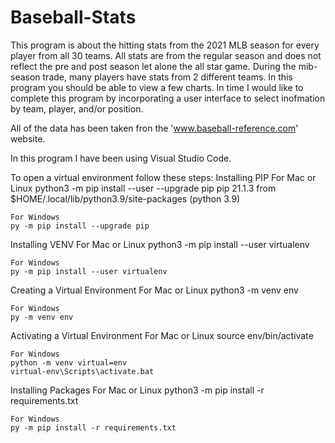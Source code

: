# Baseball-Stats

This program is about the hitting stats from the 2021 MLB season for every player from all 30 teams. All stats are from the regular season and does not reflect the pre and post season let alone the all star game. During the mib-season trade, many players have stats from 2 different teams. In this program you should be able to view a few charts. In time I would like to complete this program by incorporating a user interface to select inofmation by team, player, and/or position.

All of the data has been taken fron the 'www.baseball-reference.com' website.

In this program I have been using Visual Studio Code.

To open a virtual environment follow these steps:
Installing PIP
	For Mac or Linux
	python3 -m pip install --user --upgrade pip
	pip 21.1.3 from $HOME/.local/lib/python3.9/site-packages (python 3.9)

	For Windows
	py -m pip install --upgrade pip



Installing VENV
	For Mac or Linux
	python3 -m pip install --user virtualenv

	For Windows
	py -m pip install --user virtualenv


Creating a Virtual Environment
	For Mac or Linux
	python3 -m venv env

	For Windows
	py -m venv env

	
Activating a Virtual Environment
	For Mac or Linux
	source env/bin/activate

	For Windows
	python -m venv virtual=env
	virtual-env\Scripts\activate.bat



Installing Packages
	For Mac or Linux
	python3 -m pip install -r requirements.txt

	For Windows
	py -m pip install -r requirements.txt
	

